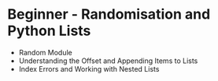 # Beginner - Randomisation and Python Lists
- Random Module
- Understanding the Offset and Appending Items to Lists
- Index Errors and Working with Nested Lists
